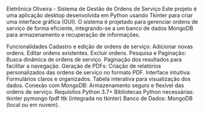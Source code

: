 Eletrônica Oliveira - Sistema de Gestão de Ordens de Serviço
Este projeto é uma aplicação desktop desenvolvida em Python usando Tkinter para criar uma interface gráfica (GUI). O sistema é projetado para gerenciar ordens de serviço de forma eficiente, integrando-se a um banco de dados MongoDB para armazenamento e recuperação de informações.

Funcionalidades
Cadastro e edição de ordens de serviço:
Adicionar novas ordens.
Editar ordens existentes.
Excluir ordens.
Pesquisa e Paginação:
Busca dinâmica de ordens de serviço.
Paginação dos resultados para facilitar a navegação.
Geração de PDFs:
Criação de relatórios personalizados das ordens de serviço no formato PDF.
Interface intuitiva:
Formulários claros e organizados.
Tabela interativa para visualização dos dados.
Conexão com MongoDB:
Armazenamento seguro e flexível das ordens de serviço.
Requisitos
Python 3.7+
Bibliotecas Python necessárias:
tkinter
pymongo
fpdf
ttk (integrada no tkinter)
Banco de Dados:
MongoDB (local ou em nuvem).
